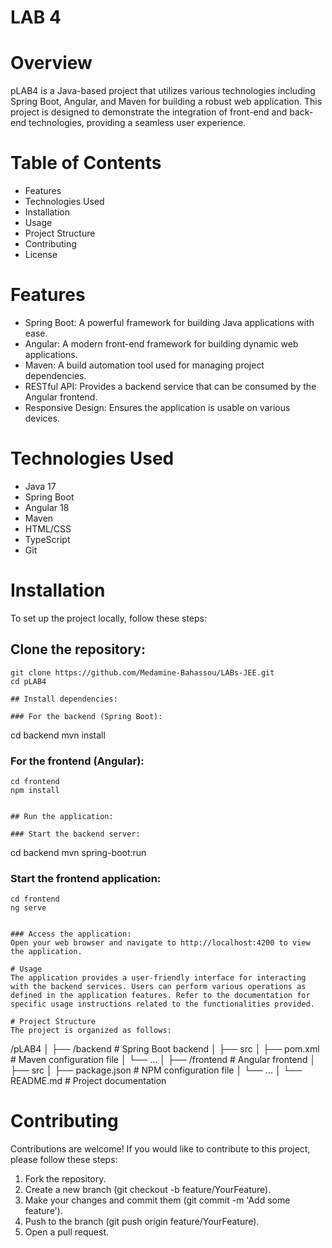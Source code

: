 # LAB 4 

# Overview
pLAB4 is a Java-based project that utilizes various technologies including Spring Boot, Angular, and Maven for building a robust web application. This project is designed to demonstrate the integration of front-end and back-end technologies, providing a seamless user experience.

# Table of Contents
- Features
- Technologies Used
- Installation
- Usage
- Project Structure
- Contributing
- License

# Features
- Spring Boot: A powerful framework for building Java applications with ease.
- Angular: A modern front-end framework for building dynamic web applications.
- Maven: A build automation tool used for managing project dependencies.
- RESTful API: Provides a backend service that can be consumed by the Angular frontend.
- Responsive Design: Ensures the application is usable on various devices.

# Technologies Used
- Java 17
- Spring Boot
- Angular 18
- Maven
- HTML/CSS
- TypeScript
- Git

# Installation
To set up the project locally, follow these steps:

## Clone the repository:
```
git clone https://github.com/Medamine-Bahassou/LABs-JEE.git
cd pLAB4

## Install dependencies:

### For the backend (Spring Boot):
```
cd backend
mvn install
 

### For the frontend (Angular):

```
cd frontend
npm install
 

## Run the application:

### Start the backend server:

```
cd backend
mvn spring-boot:run
 

### Start the frontend application:

```
cd frontend
ng serve
 

### Access the application:
Open your web browser and navigate to http://localhost:4200 to view the application.

# Usage
The application provides a user-friendly interface for interacting with the backend services. Users can perform various operations as defined in the application features. Refer to the documentation for specific usage instructions related to the functionalities provided.

# Project Structure
The project is organized as follows:

```
/pLAB4
│
├── /backend                # Spring Boot backend
│   ├── src
│   ├── pom.xml            # Maven configuration file
│   └── ...
│
├── /frontend               # Angular frontend
│   ├── src
│   ├── package.json        # NPM configuration file
│   └── ...
│
└── README.md               # Project documentation
 

# Contributing
Contributions are welcome! If you would like to contribute to this project, please follow these steps:

1. Fork the repository.
2. Create a new branch (git checkout -b feature/YourFeature).
3. Make your changes and commit them (git commit -m 'Add some feature').
4. Push to the branch (git push origin feature/YourFeature).
5. Open a pull request.
